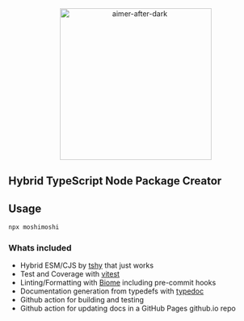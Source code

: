 <div align="center">

<img src="https://github.com/user-attachments/assets/1d00dcf1-f760-4741-bdfc-1af010a05b68" alt="aimer-after-dark" height="300">

</div>

## Hybrid TypeScript Node Package Creator

## Usage
```bash
npx moshimoshi
```

### Whats included
- Hybrid ESM/CJS by [tshy](https://github.com/isaacs/tshy) that just works
- Test and Coverage with [vitest](https://vitest.dev/)
- Linting/Formatting with [Biome](https://biomejs.dev/) including pre-commit hooks
- Documentation generation from typedefs with [typedoc](https://typedoc.org/)
- Github action for building and testing
- Github action for updating docs in a GitHub Pages github.io repo

